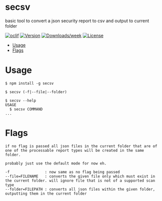 secsv
=====

basic tool to convert a json security report to csv and output to current folder

[![oclif](https://img.shields.io/badge/cli-oclif-brightgreen.svg)](https://oclif.io)
[![Version](https://img.shields.io/npm/v/secsv.svg)](https://npmjs.org/package/secsv)
[![Downloads/week](https://img.shields.io/npm/dw/secsv.svg)](https://npmjs.org/package/secsv)
[![License](https://img.shields.io/npm/l/secsv.svg)](https://github.com/tools/secsv/blob/master/package.json)

<!-- toc -->
* [Usage](#usage)
* [Flags](#flags)
<!-- tocstop -->
# Usage
<!-- usage -->
```sh-session
$ npm install -g secsv

$ secsv (-f|--file|--folder)

$ secsv --help
USAGE
  $ secsv COMMAND
...
```
<!-- usagestop -->
# Flags

```
if no flag is passed all json files in the current folder that are of one of the processable report types will be created in the same folder.

probably just use the default mode for now eh.

-f                : now same as no flag being passed
--file=FILENAME   : converts the given file only which must exist in the current folder. will ignore file that is not of a supported scan type
--folder=FILEPATH : converts all json files within the given folder, outputting them in the current folder

```

<!-- commands -->

<!-- commandsstop -->

